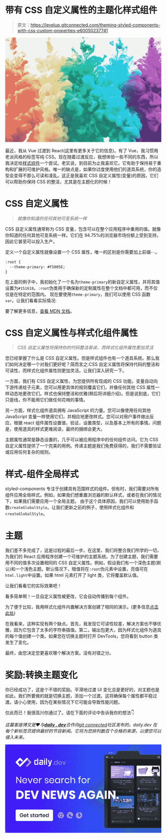 # 带有 CSS 自定义属性的主题化样式组件

> 原文：<https://levelup.gitconnected.com/theming-styled-components-with-css-custom-properties-e60050237741>

![](img/d3aa2855f8919c4c1fddeef747d19c6c.png)

最近，我从 Vue 过渡到 React(这里有更多关于它的信息)。有了 Vue，我习惯用老派风格的标签写纯 CSS。现在随着过渡反应，我想体验一些不同的东西，所以我决定给[样式组件](https://styled-components.com/)一个尝试。老实说，到目前为止我喜欢它。它有助于保持易于重构和扩展的可维护风格。唯一的缺点是，如果你过度使用他们的道具系统，你的造型会变得不那么可读和凌乱。这正是我喜欢 CSS 自定义属性(变量)的原因，它们可以帮助你保持 CSS 的整洁，尤其是在主题化的时候！

# CSS 自定义属性

> *就像你知道的任何其他可变系统一样*

CSS 自定义属性通常称为 CSS 变量，包含可以在整个应用程序中重用的值。就像你知道的任何其他可变系统一样。它们在 94.75%的浏览器市场份额上受到支持，因此它甚至可以投入生产。

定义一个自定义属性就像设置一个 CSS 属性，唯一的区别是你需要加上前缀`--`。

```
:root {
  --theme-primary: #F5005E;
}
```

在上面的例子中，我初始化了一个名为`theme-primary`的新自定义属性，并将其值设置为`#151618`。`:root`伪类用于确保新的定制属性在整个文档中都可用，而不仅仅是在特定的范围内。
现在要使用`theme-primary`，我们可以使用 CSS 函数`var`。让我们看看实际情况:

要了解更多信息，[查看 MDN 文档](https://developer.mozilla.org/en-US/docs/Web/CSS/Using_CSS_custom_properties)。

# CSS 自定义属性与样式化组件属性

> *CSS 自定义属性将保持你的代码整洁易读，而样式化组件属性更加灵活*

您已经掌握了什么是 CSS 自定义属性。但是样式组件也有一个道具系统。那么我们如何决定哪一个对我们更好呢？简而言之:CSS 自定义属性将保持代码的整洁和可读性，而样式化组件属性则更加灵活。让我们深入研究一下。

一方面，我们有 CSS 自定义属性，为您提供所有现成的 CSS 功能。变量自动向下游传递给子元素，您可以用更具体的规则覆盖它们，并像任何其他 CSS 属性一样动态地更改它们。样式也保持整洁和优雅(稍后将详细介绍)。但是说到底，它们只是线，你不能用它们做任何花哨的事情。

另一方面，样式化组件道具拥有 JavaScript 的力量。您可以像使用任何其他 JavaScript 变量一样使用它们，并相应地更改样式。您可以对用户事件做出反应，根据 react 组件属性设置值，验证，设置类型，以及基本上所有的事情。问题是，使用道具的样式更难阅读，最终的捆绑会更大。

主题属性通常是静态设置的，几乎可以被应用程序中的任何组件访问。它为 CSS 自定义属性提供了一个完美的用例。传递主题是我们免费获得的，我们不需要验证或应用任何复杂的规则。

# 样式-组件全局样式

styled-components 专注于创建具有范围样式的组件。但有时，我们需要对所有组件应用全局样式。例如，如果我们想重置浏览器的默认样式，或者在我们的情况下，如果我们需要应用一个全局主题。
由于这个具体原因，我们可以使用助手函数`createGlobalStyle`。让我们更新之前的例子，使用样式化组件和`createGlobalStyle`。

# 主题

我们差不多完成了，这是过程的最后一步。在这里，我们将整合我们所学的一切，为我们的 React 应用程序创建一个可维护的主题系统。为了创建主题，我们需要用不同的值多次设置相同的 CSS 自定义属性。例如，假设我们有一个深色主题(默认)和一个浅色主题。默认情况下，暗值将在`:root`伪元素中设置，亮值可在`html.light`中设置。如果 html 元素打开了 light 类，它将覆盖默认值。

让我们看看它的实际效果吧！

看多简单啊！一旦自定义属性被更改，它会自动传播到每个组件。

为了便于比较，我用样式化组件内置解决方案创建了相同的演示。(更多信息[点击此处](https://styled-components.com/docs/advanced#theming))

在我看来，这种实现有两个缺点。首先，我发现它可读性较差，解决方案也不够优雅，因为它包含了太多的字符串插值。第二，输出包更大，因为样式化组件为道具的每个值创建一个类。如果您在切换主题时打开 DevTools，您将看到 button 类发生了变化。

最终，由您决定您更喜欢哪个解决方案。没有对错之分。

# 奖励:转换主题变化

你已经成功了，这是个不错的奖励。平滑地过渡 UI 变化总是更好的，对主题也是如此。我们所要做的就是切换主题，添加一个过渡。这将确保每个属性都平稳过渡。请小心使用，因为在某些情况下它可能会导致性能问题。

仅此而已！我很高兴你通过了。请在下面的评论中告诉我你的想法👇

*这篇客座博文是❤️与*[***daily . dev***](https://r.daily.dev/gitconnected)*合作向*[*git connected*](https://levelup.gitconnected.com/)*社区发布的。daily.dev 在每个新标签页提供最好的节目新闻。它将为您排列数百个合格的来源，以便您可以侵入未来。*

[![](img/51b45a5053d4bd2cb9a7399fe2288716.png)](https://r.daily.dev/gitconnected)
